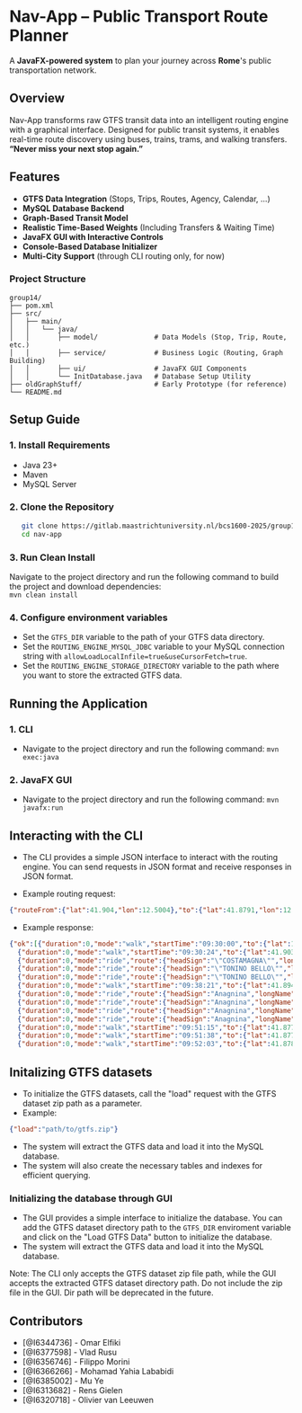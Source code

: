 # Nav-App – Public Transport Route Planner

A **JavaFX-powered system** to plan your journey across **Rome**'s public transportation network.

## Overview

Nav-App transforms raw GTFS transit data into an intelligent routing engine with a graphical interface.
Designed for public transit systems, it enables real-time route discovery using buses, trains, trams, and walking transfers.
**“Never miss your next stop again.”**

 ## Features
- **GTFS Data Integration** (Stops, Trips, Routes, Agency, Calendar, ...)
- **MySQL Database Backend** 
- **Graph-Based Transit Model**
- **Realistic Time-Based Weights** (Including Transfers & Waiting Time)
- **JavaFX GUI with Interactive Controls**
- **Console-Based Database Initializer**
- **Multi-City Support** (through CLI routing only, for now)


 ### Project Structure
    group14/                                    
    ├── pom.xml                                 
    ├── src/                                
    │   ├── main/                                                   
    │   │   └── java/                           
    │   │       ├── model/              # Data Models (Stop, Trip, Route, etc.)                                             
    │   │       ├── service/            # Business Logic (Routing, Graph Building)                                                      
    │   │       ├── ui/                 # JavaFX GUI Components                                                         
    │   │       └── InitDatabase.java   # Database Setup Utility                                                  
    ├── oldGraphStuff/                  # Early Prototype (for reference)                                       
    └── README.md                                   

 ## Setup Guide

 ### 1.  Install Requirements
- Java 23+                         
- Maven                                                                                                    
- MySQL Server
         

### 2.  Clone the Repository                            
```bash
   git clone https://gitlab.maastrichtuniversity.nl/bcs1600-2025/group14.git                   
   cd nav-app   
```

### 3. Run Clean Install
Navigate to the project directory and run the following command to build the project and download dependencies:              
    `mvn clean install`

### 4. Configure environment variables
   - Set the `GTFS_DIR` variable to the path of your GTFS data directory.
   - Set the `ROUTING_ENGINE_MYSQL_JDBC` variable to your MySQL connection string with `allowLoadLocalInfile=true&useCursorFetch=true`.
   - Set the `ROUTING_ENGINE_STORAGE_DIRECTORY` variable to the path where you want to store the extracted GTFS data.

 ## Running the Application

### 1. CLI
   - Navigate to the project directory and run the following command:
     `mvn exec:java`

### 2. JavaFX GUI
   - Navigate to the project directory and run the following command:
     `mvn javafx:run`

## Interacting with the CLI
- The CLI provides a simple JSON interface to interact with the routing engine. You can send requests in JSON format and receive responses in JSON format.

- Example routing request:
```json
{"routeFrom":{"lat":41.904,"lon":12.5004},"to":{"lat":41.8791,"lon":12.5221},"startingAt":"09:30:00"}
```
- Example response:
```json
{"ok":[{"duration":0,"mode":"walk","startTime":"09:30:00","to":{"lat":12.123,"lon":12.123}},
  {"duration":0,"mode":"walk","startTime":"09:30:24","to":{"lat":41.903709411621094,"lon":12.500521659851074}},
  {"duration":0,"mode":"ride","route":{"headSign":"\"COSTAMAGNA\"","longName":"","operator":"N\/A","shortName":"16"},"startTime":"09:34:12","stop":"TERMINI (MA-MB-FS)","to":{"lat":41.90115737915039,"lon":12.500046730041504}},
  {"duration":0,"mode":"ride","route":{"headSign":"\"TONINO BELLO\"","longName":"","operator":"N\/A","shortName":"150F"},"startTime":"09:35:56","stop":"FARINI","to":{"lat":41.89816665649414,"lon":12.49951457977295}},
  {"duration":0,"mode":"ride","route":{"headSign":"\"TONINO BELLO\"","longName":"","operator":"N\/A","shortName":"150F"},"startTime":"09:37:24","stop":"P.ZA VITTORIO EMANUELE (MA)","to":{"lat":41.895179748535156,"lon":12.504576683044434}},
  {"duration":0,"mode":"walk","startTime":"09:38:21","to":{"lat":41.89450454711914,"lon":12.504260063171387}},
  {"duration":0,"mode":"ride","route":{"headSign":"Anagnina","longName":"Metro A","operator":"N\/A","shortName":"MEA"},"startTime":"09:47:13","stop":"Manzoni","to":{"lat":41.89054489135742,"lon":12.506333351135254}},
  {"duration":0,"mode":"ride","route":{"headSign":"Anagnina","longName":"Metro A","operator":"N\/A","shortName":"MEA"},"startTime":"09:48:30","stop":"S. Giovanni","to":{"lat":41.88554000854492,"lon":12.509440422058105}},
  {"duration":0,"mode":"ride","route":{"headSign":"Anagnina","longName":"Metro A","operator":"N\/A","shortName":"MEA"},"startTime":"09:49:41","stop":"Re di Roma","to":{"lat":41.8817253112793,"lon":12.513994216918945}},
  {"duration":0,"mode":"ride","route":{"headSign":"Anagnina","longName":"Metro A","operator":"N\/A","shortName":"MEA"},"startTime":"09:50:57","stop":"Ponte Lungo","to":{"lat":41.877662658691406,"lon":12.518898963928223}},
  {"duration":0,"mode":"walk","startTime":"09:51:15","to":{"lat":41.87782669067383,"lon":12.519108772277832}},
  {"duration":0,"mode":"walk","startTime":"09:51:38","to":{"lat":41.8779411315918,"lon":12.519471168518066}},
  {"duration":0,"mode":"walk","startTime":"09:52:03","to":{"lat":41.87815856933594,"lon":12.519775390625}}]}
```

## Initalizing GTFS datasets
- To initialize the GTFS datasets, call the "load" request with the GTFS dataset zip path as a parameter.
- Example:
```json
{"load":"path/to/gtfs.zip"}
```
- The system will extract the GTFS data and load it into the MySQL database.
- The system will also create the necessary tables and indexes for efficient querying.

### Initializing the database through GUI
- The GUI provides a simple interface to initialize the database. You can add the GTFS dataset directory path to the `GTFS_DIR` enviroment variable and click on the "Load GTFS Data" button to initialize the database.
- The system will extract the GTFS data and load it into the MySQL database.

Note: The CLI only accepts the GTFS dataset zip file path, while the GUI accepts the extracted GTFS dataset directory path. Do not include the zip file in the GUI. Dir path will be deprecated in the future.

## Contributors
- [@I6344736] - Omar Elfiki
- [@I6377598] - Vlad Rusu
- [@I6356746] - Filippo Morini
- [@I6366266] - Mohamad Yahia Lababidi
- [@I6385002] - Mu Ye
- [@I6313682] - Rens Gielen
- [@I6320718] - Olivier van Leeuwen
